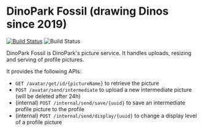 
# DinoPark Fossil (drawing Dinos since 2019)
[![Build Status](https://travis-ci.org/mozilla-iam/dino-park-fossil.svg?branch=master)](https://travis-ci.org/mozilla-iam/dino-park-fossil)
![Build Status](https://codebuild.us-west-2.amazonaws.com/badges?uuid=eyJlbmNyeXB0ZWREYXRhIjoiYm5WZU0yTkR5TEMvSTVudXNpbkhCQ21FNlR5VitCRDk3d2U2d0JwU0MwcG5zQWVxUUNOZk1yMEZ4V1M5MWliTE5VdC9RdWNsb1Q4OWIwSUljaDdraUU0PSIsIml2UGFyYW1ldGVyU3BlYyI6InpENHlxdEJPRnpSVTJTM0EiLCJtYXRlcmlhbFNldFNlcmlhbCI6MX0%3D&branch=master)

DinoPark Fossil is DinoPark's picture service. It handles uploads, resizing and serving of profile pictures.

It provides the following APIs:

- `GET /avatar/get/id/{pictureName}` to retrieve the picture
- `POST /avatar/send/intermediate` to upload a new intermediate picture (will be deleted after 24h)
- (internal) `POST /internal/send/save/{uuid}` to save an intermediate profile picture to the profile
- (internal) `POST /internal/send/display/{uuid}` to change a display level of a profile picture
